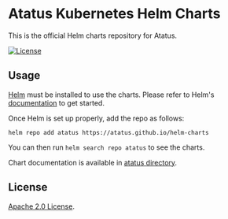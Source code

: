# Atatus Kubernetes Helm Charts

This is the official Helm charts repository for Atatus.

[![License](https://img.shields.io/badge/License-Apache%202.0-blue.svg)](https://opensource.org/licenses/Apache-2.0)

## Usage

[Helm](https://helm.sh) must be installed to use the charts.
Please refer to Helm's [documentation](https://helm.sh/docs/) to get started.

Once Helm is set up properly, add the repo as follows:

```console
helm repo add atatus https://atatus.github.io/helm-charts
```

You can then run `helm search repo atatus` to see the charts.

<!-- Keep full URL links to repo files because this README syncs from main to gh-pages.  -->
Chart documentation is available in [atatus directory](https://github.com/atatus/helm-charts/blob/main/charts/atatus-agent/README.md).

## License

<!-- Keep full URL links to repo files because this README syncs from main to gh-pages.  -->
[Apache 2.0 License](https://github.com/atatus/helm-charts/blob/main/LICENSE).